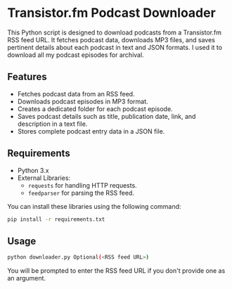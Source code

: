 # Transistor.fm Podcast Downloader

This Python script is designed to download podcasts from a Transistor.fm RSS 
feed URL. It fetches podcast data, downloads MP3 files, and saves pertinent 
details about each podcast in text and JSON formats.  I used it to download all 
my podcast episodes for archival.  

## Features

- Fetches podcast data from an RSS feed.
- Downloads podcast episodes in MP3 format.
- Creates a dedicated folder for each podcast episode.
- Saves podcast details such as title, publication date, link, and description in a text file.
- Stores complete podcast entry data in a JSON file.

## Requirements

- Python 3.x
- External Libraries:
  - `requests` for handling HTTP requests.
  - `feedparser` for parsing the RSS feed.
  
You can install these libraries using the following command:

```bash
pip install -r requirements.txt
```

## Usage

```bash
python downloader.py Optional(<RSS feed URL>)
```

You will be prompted to enter the RSS feed URL if you don't provide one as an
argument. 

